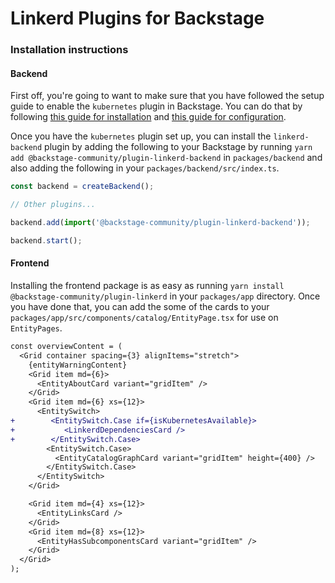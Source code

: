 # Linkerd Plugins for Backstage

### Installation instructions

#### Backend

First off, you're going to want to make sure that you have followed the setup guide to enable the `kubernetes` plugin in Backstage. You can do that by following [this guide for installation](https://backstage.io/docs/features/kubernetes/installation/#new-backend-system) and [this guide for configuration](https://backstage.io/docs/features/kubernetes/configuration).

Once you have the `kubernetes` plugin set up, you can install the `linkerd-backend` plugin by adding the following to your Backstage by running `yarn add @backstage-community/plugin-linkerd-backend` in `packages/backend` and also adding the following in your `packages/backend/src/index.ts`.

```ts
const backend = createBackend();

// Other plugins...

backend.add(import('@backstage-community/plugin-linkerd-backend'));

backend.start();
```

#### Frontend

Installing the frontend package is as easy as running `yarn install @backstage-community/plugin-linkerd` in your `packages/app` directory. Once you have done that, you can add the some of the cards to your `packages/app/src/components/catalog/EntityPage.tsx` for use on `EntityPages`.

```diff
const overviewContent = (
  <Grid container spacing={3} alignItems="stretch">
    {entityWarningContent}
    <Grid item md={6}>
      <EntityAboutCard variant="gridItem" />
    </Grid>
    <Grid item md={6} xs={12}>
      <EntitySwitch>
+        <EntitySwitch.Case if={isKubernetesAvailable}>
+           <LinkerdDependenciesCard />
+        </EntitySwitch.Case>
        <EntitySwitch.Case>
          <EntityCatalogGraphCard variant="gridItem" height={400} />
        </EntitySwitch.Case>
      </EntitySwitch>
    </Grid>

    <Grid item md={4} xs={12}>
      <EntityLinksCard />
    </Grid>
    <Grid item md={8} xs={12}>
      <EntityHasSubcomponentsCard variant="gridItem" />
    </Grid>
  </Grid>
);
```
